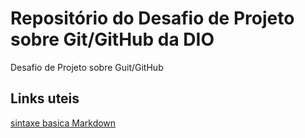 # Repositório do Desafio de Projeto sobre Git/GitHub da DIO
Desafio de Projeto sobre Guit/GitHub

## Links uteis
[sintaxe basica Markdown](https://www.markdownguide.org/basic-syntax/)
